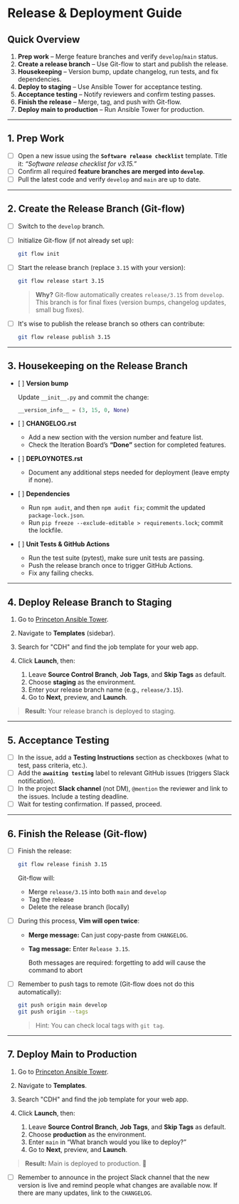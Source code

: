 # **Release & Deployment Guide**

## **Quick Overview**

1. **Prep work** – Merge feature branches and verify `develop`/`main` status.
2. **Create a release branch** – Use Git-flow to start and publish the release.
3. **Housekeeping** – Version bump, update changelog, run tests, and fix dependencies.
4. **Deploy to staging** – Use Ansible Tower for acceptance testing.
5. **Acceptance testing** – Notify reviewers and confirm testing passes.
6. **Finish the release** – Merge, tag, and push with Git-flow.
7. **Deploy main to production** – Run Ansible Tower for production.

---

## **1. Prep Work**

* [ ] Open a new issue using the **`Software release checklist`** template. Title it:
  *“Software release checklist for v3.15.”*
* [ ] Confirm all required **feature branches are merged into `develop`**.
* [ ] Pull the latest code and verify `develop` and `main` are up to date.

---

## **2. Create the Release Branch (Git-flow)**

* [ ] Switch to the `develop` branch.
* [ ] Initialize Git-flow (if not already set up):

  ```bash
  git flow init
  ```
* [ ] Start the release branch (replace `3.15` with your version):

  ```bash
  git flow release start 3.15
  ```
  > **Why?** Git-flow automatically creates `release/3.15` from `develop`. This branch is for final fixes (version bumps, changelog updates, small bug fixes).

* [ ] It's wise to publish the release branch so others can contribute:

  ```bash
  git flow release publish 3.15
  ```



---

## **3. Housekeeping on the Release Branch**

* \[ ] **Version bump**

   Update `__init__.py` and commit the change:

  ```python
  __version_info__ = (3, 15, 0, None)
  ```

* \[ ] **CHANGELOG.rst**

  - Add a new section with the version number and feature list.
  - Check the Iteration Board’s **“Done”** section for completed features.

* \[ ] **DEPLOYNOTES.rst**

    - Document any additional steps needed for deployment (leave empty if none).

* \[ ] **Dependencies**

    - Run `npm audit`, and then `npm audit fix`; commit the updated `package-lock.json`.
    - Run `pip freeze --exclude-editable > requirements.lock`; commit the lockfile.


* \[ ] **Unit Tests & GitHub Actions**

  - Run the test suite (pytest), make sure unit tests are passing.
  - Push the release branch once to trigger GitHub Actions.
  - Fix any failing checks.

---

## **4. Deploy Release Branch to Staging**

1. Go to [Princeton Ansible Tower](https://ansible-tower.princeton.edu/#/home).
2. Navigate to **Templates** (sidebar).
3. Search for "CDH" and find the job template for your web app.
4. Click **Launch**, then:

    1. Leave **Source Control Branch**, **Job Tags**, and **Skip Tags** as default.
    2. Choose **staging** as the environment.
    3. Enter your release branch name (e.g., `release/3.15`).
    4. Go to **Next**, preview, and **Launch**.

> **Result:** Your release branch is deployed to staging.

---

## **5. Acceptance Testing**

* [ ] In the issue, add a **Testing Instructions** section as checkboxes (what to test, pass criteria, etc.).
* [ ] Add the **`awaiting testing`** label to relevant GitHub issues (triggers Slack notification).
* [ ] In the project **Slack channel** (not DM), `@mention` the reviewer and link to the issues.
  Include a testing deadline.
* [ ] Wait for testing confirmation. If passed, proceed.

---

## **6. Finish the Release (Git-flow)**

* [ ] Finish the release:

  ```bash
  git flow release finish 3.15
  ```

  Git-flow will:

  * Merge `release/3.15` into both `main` and `develop`
  * Tag the release
  * Delete the release branch (locally)

* [ ] During this process, **Vim will open twice**:

  * **Merge message:** Can just copy-paste from `CHANGELOG`.
  * **Tag message:** Enter `Release 3.15`.

    Both messages are required: forgetting to add will cause the command to abort

* [ ] Remember to push tags to remote (Git-flow does not do this automatically):

  ```bash
  git push origin main develop
  git push origin --tags
  ```

  > Hint: You can check local tags with `git tag`.

---

## **7. Deploy Main to Production**

1. Go to [Princeton Ansible Tower](https://ansible-tower.princeton.edu/#/home).
2. Navigate to **Templates**.
3. Search "CDH" and find the job template for your web app.
4. Click **Launch**, then:

    1. Leave **Source Control Branch**, **Job Tags**, and **Skip Tags** as default.
    2. Choose **production** as the environment.
    3. Enter `main` in “What branch would you like to deploy?”
    4. Go to **Next**, preview, and **Launch**.

> **Result:** Main is deployed to production. 🎉

* [ ] Remember to announce in the project Slack channel that the new version is live and remind people what changes are available now. If there are many updates, link to the `CHANGELOG`. 

